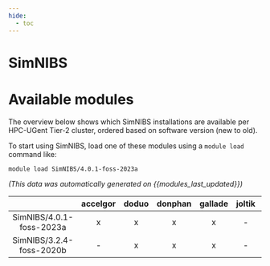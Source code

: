 ```yaml
---
hide:
  - toc
---
```


SimNIBS
=======

# Available modules


The overview below shows which SimNIBS installations are available per HPC-UGent Tier-2 cluster, ordered based on software version (new to old).

To start using SimNIBS, load one of these modules using a `module load` command like:

```shell
module load SimNIBS/4.0.1-foss-2023a
```

*(This data was automatically generated on {{modules_last_updated}})*  

| |accelgor|doduo|donphan|gallade|joltik|shinx|skitty|
| :---: | :---: | :---: | :---: | :---: | :---: | :---: | :---: |
|SimNIBS/4.0.1-foss-2023a|x|x|x|x|-|x|x|
|SimNIBS/3.2.4-foss-2020b|-|x|x|x|-|-|-|

